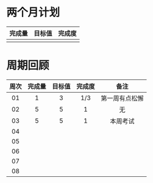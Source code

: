 # 两个月计划

| 完成量 | 目标值 | 完成度 |
| :----: | :----: | :----: |
|        |        |        |

# 周期回顾

| 周次 | 完成量 | 目标值 | 完成度 |      备注      |
| :--: | :----: | :----: | :----: | :------------: |
|  01  |   1    |   3    |  1/3   | 第一周有点松懈 |
|  02  |   5    |   5    |   1    |       无       |
|  03  |   5    |   5    |   1    |    本周考试    |
|  04  |        |        |        |                |
|  05  |        |        |        |                |
|  06  |        |        |        |                |
|  07  |        |        |        |                |
|  08  |        |        |        |                |



